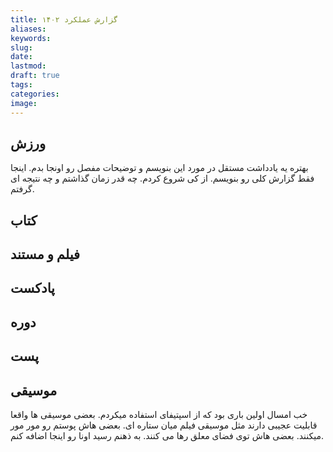 ```yaml
---
title: گزارش عملکرد ۱۴۰۲
aliases: 
keywords: 
slug: 
date: 
lastmod: 
draft: true
tags: 
categories: 
image:
---
```



## ورزش
بهتره یه یادداشت مستقل در مورد این بنویسم و توضیحات مفصل رو اونجا بدم. اینجا فقط گزارش کلی رو بنویسم. از کی شروع کردم. چه قدر زمان گذاشتم و چه نتیجه ای گرفتم. 
## کتاب

## فیلم و مستند

## پادکست

## دوره

## پست

## موسیقی
خب امسال اولین باری بود که از اسپتیفای استفاده میکردم.
بعضی موسیقی ها واقعا قابلیت عجیبی دارند مثل موسیقی فیلم میان ستاره ای. بعضی هاش پوستم رو مور مور میکنند. بعضی هاش توی فضای معلق رها می کنند.
به ذهنم رسید اونا رو اینجا اضافه کنم.
